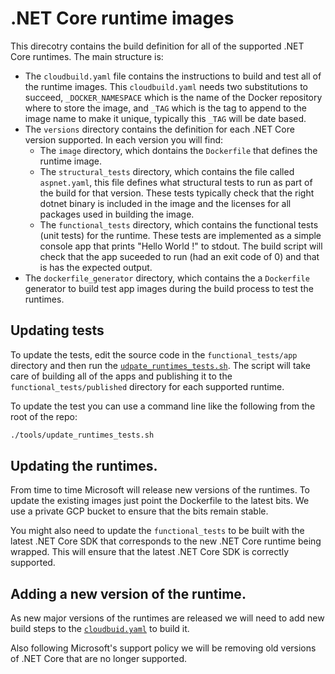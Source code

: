 # .NET Core runtime images
This direcotry contains the build definition for all of the supported .NET Core runtimes. The main structure is:
* The `cloudbuild.yaml` file contains the instructions to build and test all of the runtime images. This `cloudbuild.yaml` needs two substitutions to succeed, `_DOCKER_NAMESPACE` which is the name of the Docker repository where to store the image, and `_TAG` which is the tag to append to the image name to make it unique, typically this `_TAG` will be date based.
* The `versions` directory contains the definition for each .NET Core version supported. In each version you will find:
  + The `image` directory, which dontains the `Dockerfile` that defines the runtime image.
  + The `structural_tests` directory, which contains the file called `aspnet.yaml`, this file defines what structural tests to run as part of the build for that version. These tests typically check that the right dotnet binary is included in the image and the licenses for all packages used in building the image.
  + The `functional_tests` directory, which contains the functional tests (unit tests) for the runtime. These tests are implemented as a simple console app that prints "Hello World <version>!" to stdout. The build script will check that the app suceeded to run (had an exit code of 0) and that is has the expected output.
* The `dockerfile_generator` directory, which contains the a `Dockerfile` generator to build test app images during the build process to test the runtimes.

## Updating tests
To update the tests, edit the source code in the `functional_tests/app` directory and then run the [`udpate_runtimes_tests.sh`](../tools/update_runtimes_tests.sh). The script will take care of building all of the apps and publishing it to the `functional_tests/published` directory for each supported runtime.

To update the test you can use a command line like the following from the root of the repo:
```bash
./tools/update_runtimes_tests.sh
```

## Updating the runtimes.
From time to time Microsoft will release new versions of the runtimes. To update the existing images just point the Dockerfile to the latest bits. We use a private GCP bucket to ensure that the bits remain stable.

You might also need to update the `functional_tests` to be built with the latest .NET Core SDK that corresponds to the new .NET Core runtime being wrapped. This will ensure that the latest .NET Core SDK is correctly supported.

## Adding a new version of the runtime.
As new major versions of the runtimes are released we will need to add new build steps to the [`cloudbuid.yaml`](./cloudbuild.yaml) to build it.

Also following Microsoft's support policy we will be removing old versions of .NET Core that are no longer supported.
